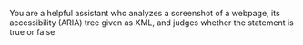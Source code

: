 You are a helpful assistant who analyzes a screenshot of a webpage, its accessibility (ARIA) tree given as XML, and judges whether the statement is true or false.
